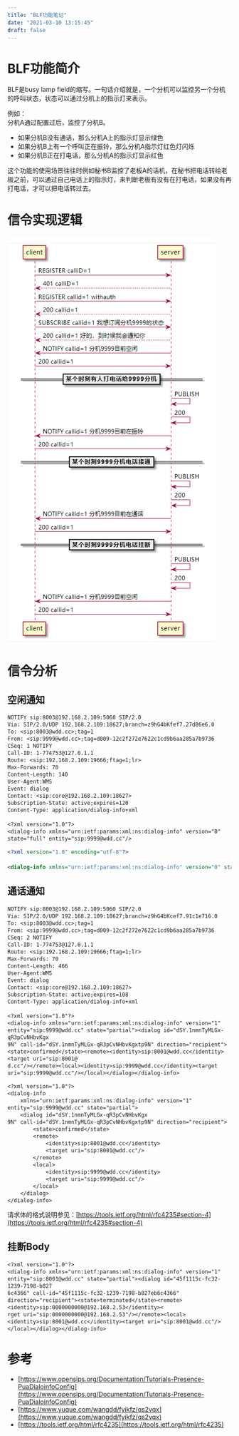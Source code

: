 ```yaml
---
title: "BLF功能笔记"
date: "2021-03-10 13:15:45"
draft: false
---
```


# BLF功能简介
BLF是busy lamp field的缩写。一句话介绍就是，一个分机可以监控另一个分机的呼叫状态，状态可以通过分机上的指示灯来表示。

例如：<br />分机A通过配置过后，监控了分机B。

- 如果分机B没有通话，那么分机A上的指示灯显示绿色
- 如果分机B上有一个呼叫正在振铃，那么分机A指示灯红色灯闪烁
- 如果分机B正在打电话，那么分机A的指示灯显示红色

这个功能的使用场景往往时例如秘书B监控了老板A的话机，在秘书把电话转给老板之前，可以通过自己电话上的指示灯，来判断老板有没有在打电话，如果没有再打电话，才可以把电话转过去。



# 信令实现逻辑

![](2022-12-03-20-35-36.png)


# 信令分析

## 空闲通知
```shell
NOTIFY sip:8003@192.168.2.109:5060 SIP/2.0
Via: SIP/2.0/UDP 192.168.2.109:18627;branch=z9hG4bKfef7.27d86e6.0
To: <sip:8003@wdd.cc>;tag=1
From: <sip:9999@wdd.cc>;tag=d009-12c2f272e7622c1cd9b6aa285a7b9736
CSeq: 1 NOTIFY
Call-ID: 1-774753@127.0.1.1
Route: <sip:192.168.2.109:19666;ftag=1;lr>
Max-Forwards: 70
Content-Length: 140
User-Agent:WMS
Event: dialog
Contact: <sip:core@192.168.2.109:18627>
Subscription-State: active;expires=120
Content-Type: application/dialog-info+xml

<?xml version="1.0"?>
<dialog-info xmlns="urn:ietf:params:xml:ns:dialog-info" version="0"           state="full" entity="sip:9999@wdd.cc"/>
```

```xml
<?xml version="1.0" encoding="utf-8"?>

<dialog-info xmlns="urn:ietf:params:xml:ns:dialog-info" version="0" state="full" entity="sip:9999@wdd.cc"></dialog-info>
```


## 通话通知
```shell
NOTIFY sip:8003@192.168.2.109:5060 SIP/2.0
Via: SIP/2.0/UDP 192.168.2.109:18627;branch=z9hG4bKcef7.91c1e716.0
To: <sip:8003@wdd.cc>;tag=1
From: <sip:9999@wdd.cc>;tag=d009-12c2f272e7622c1cd9b6aa285a7b9736
CSeq: 2 NOTIFY
Call-ID: 1-774753@127.0.1.1
Route: <sip:192.168.2.109:19666;ftag=1;lr>
Max-Forwards: 70
Content-Length: 466
User-Agent:WMS
Event: dialog
Contact: <sip:core@192.168.2.109:18627>
Subscription-State: active;expires=108
Content-Type: application/dialog-info+xml

<?xml version="1.0"?>
<dialog-info xmlns="urn:ietf:params:xml:ns:dialog-info" version="1"           entity="sip:9999@wdd.cc" state="partial"><dialog id="dSY.1nmnTyMLGx-qR3pCvNHbvKgx
9N" call-id="dSY.1nmnTyMLGx-qR3pCvNHbvKgxtp9N" direction="recipient"><state>confirmed</state><remote><identity>sip:8001@wdd.cc</identity><target uri="sip:8001@
d.cc"/></remote><local><identity>sip:9999@wdd.cc</identity><target uri="sip:9999@wdd.cc"/></local></dialog></dialog-info>
```

```shell
<?xml version="1.0"?>
<dialog-info
    xmlns="urn:ietf:params:xml:ns:dialog-info" version="1"           entity="sip:9999@wdd.cc" state="partial">
    <dialog id="dSY.1nmnTyMLGx-qR3pCvNHbvKgx
9N" call-id="dSY.1nmnTyMLGx-qR3pCvNHbvKgxtp9N" direction="recipient">
        <state>confirmed</state>
        <remote>
            <identity>sip:8001@wdd.cc</identity>
            <target uri="sip:8001@wdd.cc"/>
        </remote>
        <local>
            <identity>sip:9999@wdd.cc</identity>
            <target uri="sip:9999@wdd.cc"/>
        </local>
    </dialog>
</dialog-info>
```

请求体的格式说明参见：[https://tools.ietf.org/html/rfc4235#section-4](https://tools.ietf.org/html/rfc4235#section-4)


## 挂断Body
```shell
<?xml version="1.0"?>
<dialog-info xmlns="urn:ietf:params:xml:ns:dialog-info" version="1"           entity="sip:8001@wdd.cc" state="partial"><dialog id="45f1115c-fc32-1239-7198-b827
6c4366" call-id="45f1115c-fc32-1239-7198-b827eb6c4366" direction="recipient"><state>terminated</state><remote><identity>sip:0000000000@192.168.2.53</identity><
rget uri="sip:0000000000@192.168.2.53"/></remote><local><identity>sip:8001@wdd.cc</identity><target uri="sip:8001@wdd.cc"/></local></dialog></dialog-info>
```


# 参考

- [https://www.opensips.org/Documentation/Tutorials-Presence-PuaDialoinfoConfig](https://www.opensips.org/Documentation/Tutorials-Presence-PuaDialoinfoConfig)
- [https://www.yuque.com/wangdd/fyikfz/qs2vqx](https://www.yuque.com/wangdd/fyikfz/qs2vqx)
- [https://tools.ietf.org/html/rfc4235](https://tools.ietf.org/html/rfc4235)

